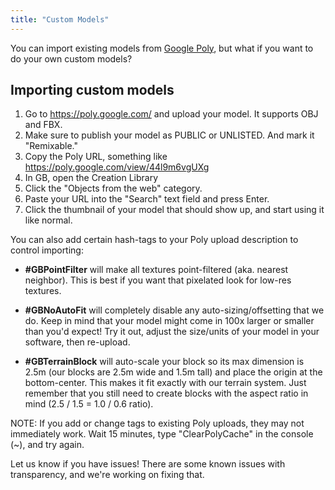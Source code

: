 ```yaml
---
title: "Custom Models"
---
```


You can import existing models from [Google Poly](https://poly.google.com/), 
but what if you want to do your own custom models? 

## Importing custom models

1. Go to https://poly.google.com/ and upload your model. It supports OBJ and FBX.
2. Make sure to publish your model as PUBLIC or UNLISTED. And mark it "Remixable."
3. Copy the Poly URL, something like https://poly.google.com/view/44l9m6vgUXg
4. In GB, open the Creation Library
5. Click the "Objects from the web" category.
6. Paste your URL into the "Search" text field and press Enter.
7. Click the thumbnail of your model that should show up, and start using it like normal.

You can also add certain hash-tags to your Poly upload description to control importing:

- **#GBPointFilter** will make all textures point-filtered (aka. nearest neighbor). This is best if you want that pixelated look for low-res textures.

- **#GBNoAutoFit** will completely disable any auto-sizing/offsetting that we do. Keep in mind that your model might come in 100x larger or smaller than you'd expect! Try it out, adjust the size/units of your model in your software, then re-upload.

- **#GBTerrainBlock** will auto-scale your block so its max dimension is 2.5m (our blocks are 2.5m wide and 1.5m tall) and place the origin at the bottom-center. This makes it fit exactly with our terrain system. Just remember that you still need to create blocks with the aspect ratio in mind (2.5 / 1.5 = 1.0 / 0.6 ratio).

NOTE: If you add or change tags to existing Poly uploads, they may not immediately work. Wait 15 minutes, type "ClearPolyCache" in the console (~), and try again.

Let us know if you have issues! There are some known issues with transparency, and we're working on fixing that.